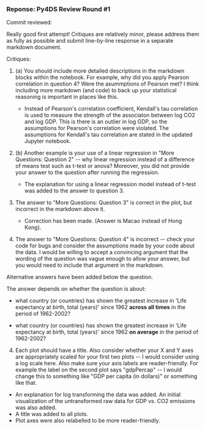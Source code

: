 ### Reponse: Py4DS Review Round #1

Commit reviewed: 

Really good first attempt! Critiques are relatively minor, please address them as fully as possible and submit line-by-line response in a separate markdown document. 

Critiques:
1. (a) You should include more detailed descriptions in the markdown blocks within the notebook. For example, why did you apply Pearson correlation in question 4? Were the asummptions of Pearson met? I think including more markdown (and code) to back up your statistical reasoning is important in places like this. 

    - Instead of Pearson's correlation coefficient, Kendall's tau correlation is used to measure the strength of the associaton between log CO2 and log GDP. This is there is an outlier in log GDP, so the assumptions for Pearson's correlation were violated.  The assumptions for Kendall's tau correlation are stated in the updated Jupyter notebook. 

1. (b) Another example is your use of a linear regression in "More Questions: Question 2" -- why linear regression instead of a difference of means test such as t-test or anova? Moreover, you did not provide your answer to the question after running the regression. 

    - The explanation for using a linear regression model instead of t-test was added to the answer to question 3. 
    

2. The answer to "More Questions: Question 3" is correct in the plot, but incorrect in the markdown above it. 

    - Correction has been made. (Answer is Macao instead of Hong Kong). 
    

3. The answer to "More Questions: Question 4" is incorrect -- check your code for bugs and consider the assumptions made by your code about the data. I would be willing to accept a convincing argument that the wording of the question was vague enough to allow your answer, but you would need to include that argument in the markdown. 

Alternative answers have been added below the question. 

The answer depends on whether the question is about:
- what country (or countries) has shown the greatest increase in 'Life expectancy at birth, total (years)' since 1962 **across all times** in the period of 1962-2002?
 

- what country (or countries) has shown the greatest increase in 'Life expectancy at birth, total (years)' since 1962 **on average** in the period of 1962-2002?


4. Each plot should have a title. Also consider whether your X and Y axes are appropriately scaled for your first two plots -- I would consider using a log scale here. Also make sure your axis labels are reader-friendly. For example the label on the second plot says "gdpPercap" -- I would change this to something like "GDP per capita (in dollars)" or something like that.


- An explanation for log transforming the data was added. An initial visualization of the untransformed raw data for GDP vs. CO2 emissions was also added. 
- A title was added to all plots. 
- Plot axes were also relabelled to be more reader-friendly. 
